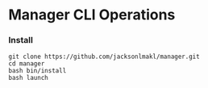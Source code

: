 # Manager CLI Operations

### Install
```
git clone https://github.com/jacksonlmakl/manager.git
cd manager
bash bin/install
bash launch
```
